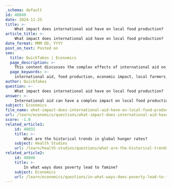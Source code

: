 ```yaml
---
_schema: default
id: 48049
date: 2024-11-25
title: >-
    What impact does international aid have on local food production?
article_title: >-
    What impact does international aid have on local food production?
date_format: MMM DD, YYYY
post_on_text: Posted on
seo:
  title: QuickTakes | Economics
  page_description: >-
    This content discusses the complex effects of international aid on local food production, highlighting economic impacts, market dynamics, agricultural support, long-term effects, evaluation challenges, and the risks of misappropriation.
  page_keywords: >-
    international aid, food production, economic impact, local farmers, market dynamics, agricultural systems, food security, dependency on aid, poverty reduction, evaluation challenges, misappropriation of aid, market stability
author: QuickTakes
question: >-
    What impact does international aid have on local food production?
answer: >-
    International aid can have a complex impact on local food production, with both positive and negative consequences. Here are some key points based on the gathered information:\n\n1. **Economic Impact**: International food aid can increase the local supply of food, which may lead to a decrease in food prices. While this might seem beneficial for consumers, it can undercut the income of rural farmers in recipient nations, potentially discouraging local production. This is particularly concerning as many of the poor are concentrated in rural areas, meaning that food aid can disproportionately harm those it aims to help.\n\n2. **Market Dynamics**: The influx of food aid can disrupt local markets. When aid is provided in large quantities, it can lead to an oversupply, which may depress prices and negatively affect local farmers' livelihoods. This can create a dependency on aid rather than fostering self-sufficiency in food production.\n\n3. **Support for Agricultural Systems**: On the positive side, international aid has historically supported agricultural systems in developing countries. For instance, initiatives like USAID's Feed the Future aim to enhance food security by helping families access quality food and resources for production. This support can lead to increased agricultural productivity and economic growth in vulnerable communities.\n\n4. **Long-term Effects**: The long-term effects of food aid on local agricultural development are mixed. Some studies suggest that agricultural aid can have a statistically significant poverty-reducing impact, particularly in countries where agriculture is a major source of income. However, the effectiveness of such aid can vary depending on the region and the specific circumstances of the recipient country.\n\n5. **Challenges in Evaluation**: Evaluating the impact of food aid on local food production presents conceptual and empirical challenges. Different analytical techniques yield varying results, and the literature is not unanimous on the overall effects of aid on agricultural productivity and market stability.\n\n6. **Potential for Misappropriation**: There are also risks associated with the misappropriation of food aid, where food intended for vulnerable populations is usurped by violent actors, which can exacerbate political grievances and conflict. This undermines local food production and can hinder the development of local capacities.\n\nIn summary, while international aid can provide immediate relief and support agricultural systems, it can also disrupt local markets and discourage self-sufficiency. The overall impact of food aid on local food production is nuanced and depends on various factors, including the nature of the aid, the local economic context, and the agricultural dependency of the recipient country.
subject: Economics
file_name: what-impact-does-international-aid-have-on-local-food-production.md
url: /learn/economics/questions/what-impact-does-international-aid-have-on-local-food-production
score: -1.0
related_article1:
    id: 48032
    title: >-
        What are the historical trends in global hunger rates?
    subject: Health Studies
    url: /learn/health-studies/questions/what-are-the-historical-trends-in-global-hunger-rates
related_article2:
    id: 48046
    title: >-
        In what ways does poverty lead to famine?
    subject: Economics
    url: /learn/economics/questions/in-what-ways-does-poverty-lead-to-famine
---
```


&nbsp;